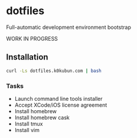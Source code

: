 # dotfiles

Full-automatic development environment bootstrap

WORK IN PROGRESS

## Installation

```bash
curl -Ls dotfiles.k0kubun.com | bash
```

### Tasks

- Launch command line tools installer
- Accept XCode/iOS license agreement
- Install homebrew
- Install homebrew cask
- Install tmux
- Install vim
